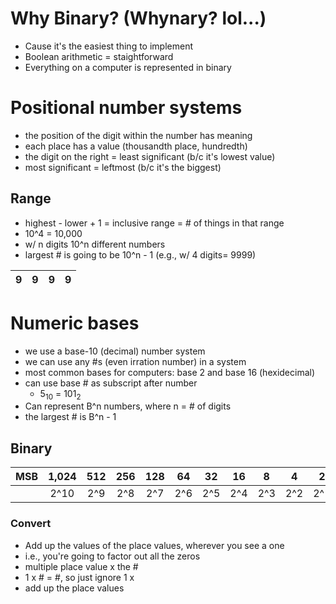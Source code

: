 # Why Binary? (Whynary? lol...)

* Cause it's the easiest thing to implement
* Boolean arithmetic = staightforward
* Everything on a computer is represented in binary


# Positional number systems
* the position of the digit within the number has meaning
* each place has a value (thousandth place, hundredth)
* the digit on the right = least significant (b/c it's lowest value)
* most significant = leftmost (b/c it's the biggest)

## Range
* highest - lower + 1 = inclusive range = # of things in that range
* 10^4 = 10,000
* w/ n digits 10^n different numbers
* largest # is going to be 10^n - 1 (e.g., w/ 4 digits= 9999)

| 9 | 9 | 9 | 9 |
|:-:|:-:|:-:|:-:|

# Numeric bases
* we use a base-10 (decimal) number system
* we can use any #s (even irration number) in a system
* most common bases for computers: base 2 and base 16 (hexidecimal)
* can use base # as subscript after number
  * 5<sub>10</sub> = 101<sub>2</sub>
* Can represent B^n numbers, where n = # of digits
* the largest # is B^n - 1

## Binary
| MSB | 1,024 | 512 | 256 | 128 |  64 |  32 |  16 |  8  |  4  |  2  |  1  | LSB |
|-----|:-----:|:---:|:---:|:---:|:---:|:---:|:---:|:---:|:---:|:---:|:---:|-----|
|     |  2^10 | 2^9 | 2^8 | 2^7 | 2^6 | 2^5 | 2^4 | 2^3 | 2^2 | 2^1 | 2^0 |     |

### Convert
* Add up the values of the place values, wherever you see a one
 * i.e., you're going to factor out all the zeros
 * multiple place value x the #
 * 1 x # = #, so just ignore 1 x
 * add up the place values
